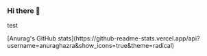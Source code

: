### Hi there 👋
<p>test</p>
[Anurag's GitHub stats](https://github-readme-stats.vercel.app/api?username=anuraghazra&show_icons=true&theme=radical)
<!--
**ccxa/ccxa** is a ✨ _special_ ✨ repository because its `README.md` (this file) appears on your GitHub profile.

Here are some ideas to get you started:

- 🔭 I’m currently working on ...
- 🌱 I’m currently learning ...
- 👯 I’m looking to collaborate on ...
- 🤔 I’m looking for help with ...
- 💬 Ask me about ...
- 📫 How to reach me: ...
- 😄 Pronouns: ...
- ⚡ Fun fact: ...
-->
